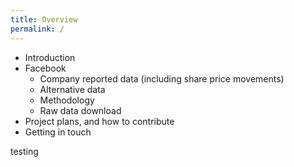 ```yaml
---
title: Overview
permalink: /
--- 
```


- Introduction
- Facebook
  - Company reported data (including share price movements)
  - Alternative data
  - Methodology
  - Raw data download
- Project plans, and how to contribute
- Getting in touch

testing

